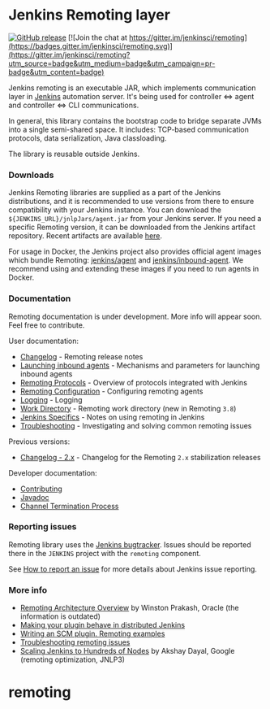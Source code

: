 Jenkins Remoting layer
====

[![GitHub release](https://img.shields.io/github/release/jenkinsci/remoting.svg?label=changelog)](https://github.com/jenkinsci/remoting/releases/latest)
[![Join the chat at https://gitter.im/jenkinsci/remoting](https://badges.gitter.im/jenkinsci/remoting.svg)](https://gitter.im/jenkinsci/remoting?utm_source=badge&utm_medium=badge&utm_campaign=pr-badge&utm_content=badge)

Jenkins remoting is an executable JAR, 
which implements communication layer in [Jenkins](https://jenkins.io) automation server. 
It's being used for controller <=> agent and controller <=> CLI communications.

In general, this library contains the bootstrap code to bridge separate JVMs into a single semi-shared space.
It includes: TCP-based communication protocols, data serialization, Java classloading.

The library is reusable outside Jenkins.

### Downloads

Jenkins Remoting libraries are supplied as a part of the Jenkins distributions,
and it is recommended to use versions from there to ensure compatibility with your Jenkins instance.
You can download the `${JENKINS_URL}/jnlpJars/agent.jar` from your Jenkins server.
If you need a specific Remoting version, it can be downloaded from the Jenkins artifact repository.
Recent artifacts are available [here](https://repo.jenkins-ci.org/webapp/#/artifacts/browse/tree/General/releases/org/jenkins-ci/main/remoting).

For usage in Docker, the Jenkins project also provides official agent images which bundle Remoting:
[jenkins/agent](https://hub.docker.com/r/jenkins/agent) and [jenkins/inbound-agent](https://hub.docker.com/r/jenkins/inbound-agent).
We recommend using and extending these images if you need to run agents in Docker.

### Documentation

Remoting documentation is under development.
More info will appear soon.
Feel free to contribute.

User documentation:

* [Changelog](CHANGELOG.md) - Remoting release notes
* [Launching inbound agents](docs/inbound-agent.md) - Mechanisms and parameters for launching inbound agents
* [Remoting Protocols](docs/protocols.md) - Overview of protocols integrated with Jenkins
* [Remoting Configuration](docs/configuration.md) - Configuring remoting agents
* [Logging](docs/logging.md) - Logging
* [Work Directory](docs/workDir.md) - Remoting work directory (new in Remoting `3.8`)
* [Jenkins Specifics](docs/jenkins-specifics.md) - Notes on using remoting in Jenkins
* [Troubleshooting](docs/troubleshooting.md) - Investigating and solving common remoting issues

Previous versions:

* [Changelog - 2.x](CHANGELOG-2.x.md) - Changelog for the Remoting `2.x` stabilization releases

Developer documentation:

* [Contributing](CONTRIBUTING.md)
* [Javadoc](http://javadoc.jenkins.io/component/remoting/)
* [Channel Termination Process](docs/close.md)

### Reporting issues

Remoting library uses the [Jenkins bugtracker](https://issues.jenkins-ci.org).
Issues should be reported there in the <code>JENKINS</code> project with the <code>remoting</code> component.

See [How to report an issue](https://wiki.jenkins-ci.org/display/JENKINS/How+to+report+an+issue) for more details about Jenkins issue reporting.

### More info

* [Remoting Architecture Overview](https://github.com/hudson/www/blob/master/docs/HudsonArch-Remoting.pdf) 
by Winston Prakash, Oracle (the information is outdated)
* [Making your plugin behave in distributed Jenkins](https://wiki.jenkins-ci.org/display/JENKINS/Making+your+plugin+behave+in+distributed+Jenkins)
* [Writing an SCM plugin. Remoting examples](https://wiki.jenkins-ci.org/display/JENKINS/Remoting)
* [Troubleshooting remoting issues](https://wiki.jenkins-ci.org/display/JENKINS/Remoting+issue)
* [Scaling Jenkins to Hundreds of Nodes](https://www.youtube.com/watch?v=9-DUVroz7yk) 
by Akshay Dayal, Google (remoting optimization, JNLP3)
# remoting
